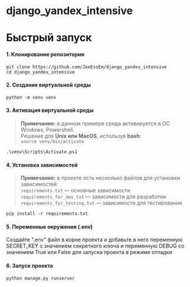# django_yandex_intensive

# Быстрый запуск

#### 1. Клонирование репозитория
```git clone https://github.com/JeeEssEm/django_yandex_intensive```  
```cd django_yandex_intensive```
#### 2. Создание виртуальной среды
```python -m venv venv```

#### 3. Активация виртуальной среды
> **Примечание:** в данном примере среда активируется в ОС Windows, Powershell.  
> Решение для **Unix или MacOS**, используя **bash**:  
> ```source venv/bin/activate```

```.\venv\Scripts\Activate.ps1```

#### 4. Установка зависимостей
> **Примечание:** в проекте есть несколько файлов для установки зависимостей:  
> ```requirements.txt``` — основные зависимости  
> ```requirements_for_dev.txt``` — зависимости для разработки  
> ```requirements_for_testing.txt``` — зависимости для тестирования  

```pip install -r requirements.txt```

#### 5. Переменные окружения (.env)
Создайте ".env" файл в корне проекта и добавьте в него переменную
SECRET_KEY с значением секретного ключа и переменную DEBUG со значением True
или False для запуска проекта в режиме отладки

#### 6. Запуск проекта
```python manage.py runserver```

